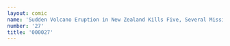 ```yaml
---
layout: comic
name: 'Sudden Volcano Eruption in New Zealand Kills Five, Several Missing'
number: '27'
title: '000027'
---
```


